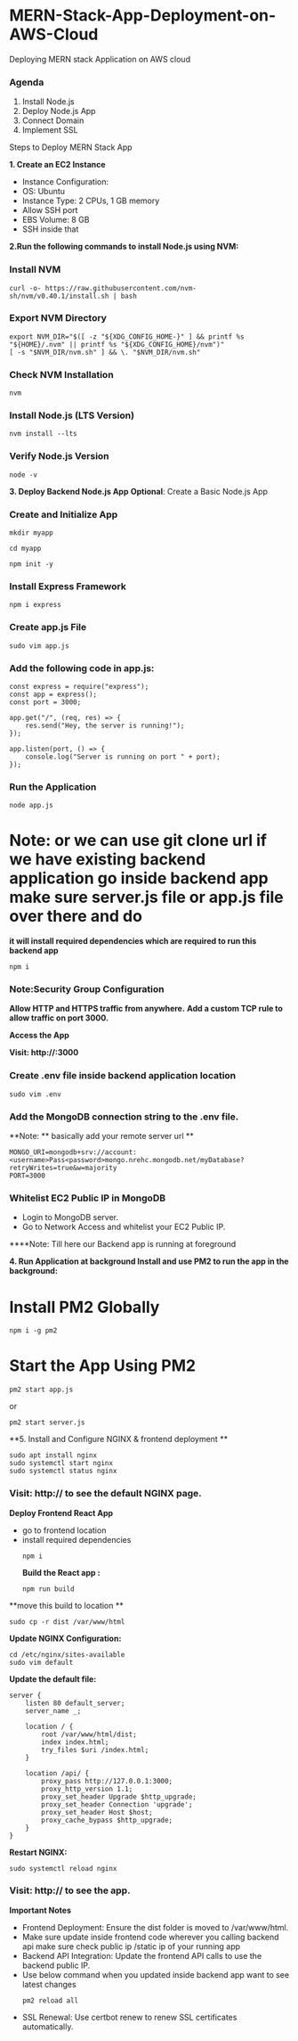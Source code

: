 # MERN-Stack-App-Deployment-on-AWS-Cloud
Deploying MERN stack Application on AWS cloud 

### Agenda

1) Install Node.js
2) Deploy Node.js App
3) Connect Domain
4) Implement SSL

Steps to Deploy MERN Stack App

**1. Create an EC2 Instance**
  - Instance Configuration:
  - OS: Ubuntu
  - Instance Type: 2 CPUs, 1 GB memory
  - Allow SSH port
  - EBS Volume: 8 GB
  - SSH inside that 

**2.Run the following commands to install Node.js using NVM:**

### Install NVM
```
curl -o- https://raw.githubusercontent.com/nvm-sh/nvm/v0.40.1/install.sh | bash
```

### Export NVM Directory
```
export NVM_DIR="$([ -z "${XDG_CONFIG_HOME-}" ] && printf %s "${HOME}/.nvm" || printf %s "${XDG_CONFIG_HOME}/nvm")"
[ -s "$NVM_DIR/nvm.sh" ] && \. "$NVM_DIR/nvm.sh"
```

### Check NVM Installation
```
nvm
```

### Install Node.js (LTS Version)
```
nvm install --lts
```

### Verify Node.js Version
```
node -v
```

**3. Deploy Backend Node.js App**
**Optional**: Create a Basic Node.js App
### Create and Initialize App
```
mkdir myapp
```

```
cd myapp
```
```
npm init -y
```
### Install Express Framework
```
npm i express
```

### Create app.js File
```
sudo vim app.js
```

### Add the following code in app.js:
```
const express = require("express");
const app = express();
const port = 3000;

app.get("/", (req, res) => {
    res.send("Hey, the server is running!");
});

app.listen(port, () => {
    console.log("Server is running on port " + port);
});
```

### Run the Application
```
node app.js
```

# Note: or we can use git clone url if we have existing backend application go inside backend app make sure server.js file or app.js file over there and do 
**it will install required dependencies which are required to run this backend app**
```
npm i
``` 


### Note:Security Group Configuration
**Allow HTTP and HTTPS traffic from anywhere.**
**Add a custom TCP rule to allow traffic on port 3000.** 

**Access the App**

**Visit: http://<EC2-Public-IP>:3000**

### Create .env file inside backend application location 
```
sudo vim .env
```

### Add the MongoDB connection string to the .env file.
**Note: ** basically add your remote server url **
```
MONGO_URI=mongodb+srv://account:<username>Pass<password>mongo.nrehc.mongodb.net/myDatabase?retryWrites=true&w=majority
PORT=3000
```



### Whitelist EC2 Public IP in MongoDB
- Login to MongoDB server.
- Go to Network Access and whitelist your EC2 Public IP.


****Note: Till here our Backend app is running at foreground

**4. Run Application at background Install and use PM2 to run the app in the background:**
# Install PM2 Globally
```
npm i -g pm2
```

# Start the App Using PM2
```
pm2 start app.js
```
or
```
pm2 start server.js
```


**5. Install and Configure NGINX & frontend deployment **
```
sudo apt install nginx
sudo systemctl start nginx
sudo systemctl status nginx
```
### Visit: http://<EC2-Public-IP> to see the default NGINX page.


**Deploy Frontend React App**
- go to frontend location
- install required dependencies
  ```
  npm i
  ```
  **Build the React app :**
  ```
  npm run build
  ```

**move this build to location **
```
sudo cp -r dist /var/www/html
```




**Update NGINX Configuration:**
```
cd /etc/nginx/sites-available
sudo vim default
```


**Update the default file:**
```
server {
    listen 80 default_server;
    server_name _;

    location / {
        root /var/www/html/dist;
        index index.html;
        try_files $uri /index.html;
    }

    location /api/ {
        proxy_pass http://127.0.0.1:3000;
        proxy_http_version 1.1;
        proxy_set_header Upgrade $http_upgrade;
        proxy_set_header Connection 'upgrade';
        proxy_set_header Host $host;
        proxy_cache_bypass $http_upgrade;
    }
}
```

**Restart NGINX:**
```
sudo systemctl reload nginx
```

### Visit: http://<EC2-Public-IP> to see the app.



**Important Notes**

- Frontend Deployment: Ensure the dist folder is moved to /var/www/html.
- Make sure update inside frontend code wherever you calling backend api make sure check public ip /static ip of your running app
- Backend API Integration: Update the frontend API calls to use the backend public IP.
- Use below command when you updated inside backend app want to see latest changes 
  ```
  pm2 reload all
  ```
- SSL Renewal: Use certbot renew to renew SSL certificates automatically.
